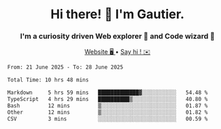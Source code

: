 <h1 align="center">Hi there! 👋 I'm Gautier.</h1>
<h3 align="center">I'm a curiosity driven Web explorer 🚀 and Code wizard 🧙</h3>

<p align="center">
  <a href="https://xisabla.github.io/">Website 🖥️ </a> •
  <a href="mailto:xisabla.dev@gmail.com">Say hi ! ✉️</a>
</p>

<!--START_SECTION:waka-->

```txt
From: 21 June 2025 - To: 28 June 2025

Total Time: 10 hrs 48 mins

Markdown     5 hrs 59 mins   █████████████▓░░░░░░░░░░░   54.48 %
TypeScript   4 hrs 29 mins   ██████████▒░░░░░░░░░░░░░░   40.80 %
Bash         12 mins         ▒░░░░░░░░░░░░░░░░░░░░░░░░   01.87 %
Other        12 mins         ▒░░░░░░░░░░░░░░░░░░░░░░░░   01.82 %
CSV          3 mins          ░░░░░░░░░░░░░░░░░░░░░░░░░   00.59 %
```

<!--END_SECTION:waka-->
